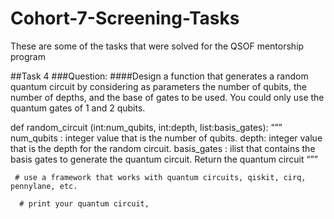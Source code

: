 # Cohort-7-Screening-Tasks
These are some of the tasks that were solved for the QSOF mentorship program


##Task 4 
###Question:
####Design a function that generates a random quantum circuit by considering as parameters the number of qubits, the number of depths, and the base of gates to be used. You could only use the quantum gates of 1 and 2 qubits.

def random_circuit (int:num_qubits, int:depth, list:basis_gates):
     “””
num_qubits : integer value that is the number of qubits.
depth: integer value that is the depth for the random circuit.
basis_gates : ilist that contains the basis gates to generate the quantum circuit.
Return the quantum circuit
     “””

     # use a framework that works with quantum circuits, qiskit, cirq, pennylane, etc. 

      # print your quantum circuit,
